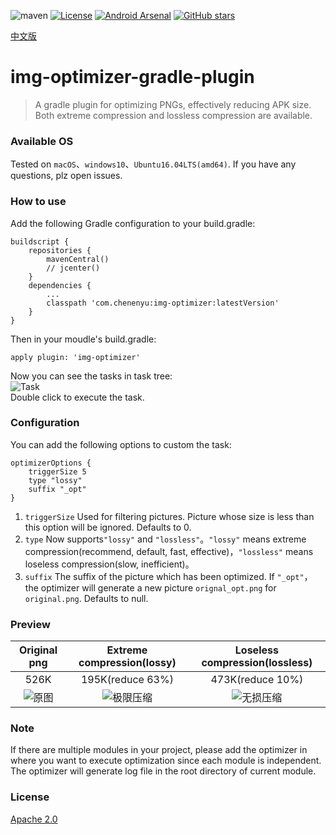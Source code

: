 ![maven](https://img.shields.io/maven-central/v/com.chenenyu/img-optimizer) [![License](https://img.shields.io/badge/License-Apache%202.0-orange.svg)](http://www.apache.org/licenses/LICENSE-2.0.html) [![Android Arsenal](https://img.shields.io/badge/Android%20Arsenal-img--optimizer--gradle--plugin-green.svg?style=true)](https://android-arsenal.com/details/1/3863) [![GitHub stars](https://img.shields.io/github/stars/chenenyu/img-optimizer-gradle-plugin.svg)](https://github.com/chenenyu/img-optimizer-gradle-plugin/stargazers)

[中文版](README-zh-rCN.md)

# img-optimizer-gradle-plugin

>A gradle plugin for optimizing PNGs, effectively reducing APK size. Both extreme compression and lossless compression are available.

### Available OS

Tested on `macOS`、`windows10`、`Ubuntu16.04LTS(amd64)`. If you have any questions, plz open issues.

### How to use

Add the following Gradle configuration to your build.gradle: 

```
buildscript {
    repositories {
        mavenCentral()
        // jcenter()
    }
    dependencies {
        ...
        classpath 'com.chenenyu:img-optimizer:latestVersion'
    }
}
```  

Then in your moudle's build.gradle:  

`apply plugin: 'img-optimizer'`  

Now you can see the tasks in task tree:  
![Task](arts/task.png)  
Double click to execute the task.

### Configuration

You can add the following options to custom the task:   

```
optimizerOptions {
    triggerSize 5
    type "lossy"
    suffix "_opt"
}
```  

1. `triggerSize` Used for filtering pictures. Picture whose size is less than this option will be ignored. Defaults to 0.
2. `type` Now supports`"lossy"` and `"lossless"`。`"lossy"` means extreme compression(recommend, default, fast, effective)，`"lossless"` means loseless compression(slow, inefficient)。
3. `suffix` The suffix of the picture which has been optimized. If `"_opt"`，the optimizer will generate a new picture `orignal_opt.png` for `original.png`. Defaults to null.

### Preview

|Original png|Extreme compression(lossy)|Loseless compression(lossless)|
|:---:|:---:|:---:|
|526K|195K(reduce 63%)|473K(reduce 10%)|
|![原图](arts/lenna.png)|![极限压缩](arts/lenna_lossy.png)|![无损压缩](arts/lenna_lossless.png)|

### Note

If there are multiple modules in your project, please add the optimizer in where you want to execute optimization since each module is independent. The optimizer will generate log file in the root directory of current module.

### License

[Apache 2.0](http://www.apache.org/licenses/LICENSE-2.0.html)